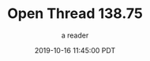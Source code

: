 ---
layout: podcast
title: "Open Thread 138.75"
author: a reader
description: https://slatestarcodex.com/2019/10/16/open-thread-138-75/
date: 2019-10-16 11:45:00 PDT
length: 60479
duration: 15
guid: open-thread-138-75
---